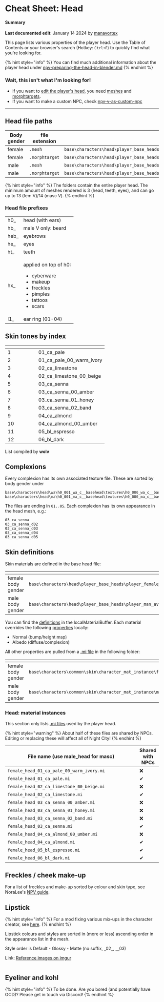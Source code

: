 # Cheat Sheet: Head

#### Summary

**Last documented edit**: January 14 2024 by [manavortex](https://app.gitbook.com/u/NfZBoxGegfUqB33J9HXuCs6PVaC3 "mention")

This page lists various properties of the player head. Use the Table of Contents or your browser's search (Hotkey: `Ctrl+F`) to quickly find what you're looking for.&#x20;

{% hint style="info" %}
You can find much additional information about the player head under [npv-preparing-the-head-in-blender.md](../../modding-guides/npcs/npv-v-as-custom-npc/npv-preparing-the-head-in-blender.md "mention")&#x20;
{% endhint %}

### Wait, this isn't what I'm looking for!

* If you want to [edit the player's head](../../modding-guides/npcs/a-new-head-for-v.md), you need [meshes](../../files-and-what-they-do/3d-objects-.mesh-files/) and [morphtargets](../../3d-modelling/morphtargets.md).&#x20;
* If you want to make a custom NPC, check [npv-v-as-custom-npc](../../modding-guides/npcs/npv-v-as-custom-npc/ "mention")

***

## Head file paths

<table data-header-hidden><thead><tr><th width="166.33333333333331">Body gender</th><th width="166">file extension</th><th>file path</th></tr></thead><tbody><tr><td>female</td><td><code>.mesh</code></td><td><code>base\characters\head\player_base_heads\player_female_average\h0_000_pwa_c__basehead\</code></td></tr><tr><td>female</td><td><code>.morphtarget</code></td><td><code>base\characters\head\player_base_heads\player_female_average</code></td></tr><tr><td>male</td><td><code>.mesh</code></td><td><code>base\characters\head\player_base_heads\player_man_average\h0_000_pwa_c__basehead\</code></td></tr><tr><td>male</td><td><code>.morphtarget</code></td><td><code>base\characters\head\player_base_heads\player_man_average</code></td></tr></tbody></table>

{% hint style="info" %}
The folders contain the entire player head. The minimum amount of meshes rendered is 3 (head, teeth, eyes), and can go up to 13 (fem V)/14 (masc V).&#x20;
{% endhint %}

### Head file prefixes

|       |                                                                                                                                         |
| ----- | --------------------------------------------------------------------------------------------------------------------------------------- |
| h0\_  | head (with ears)                                                                                                                        |
| hb\_  | male V only: beard                                                                                                                      |
| heb\_ | eyebrows                                                                                                                                |
| he\_  | eyes                                                                                                                                    |
| ht\_  | teeth                                                                                                                                   |
| hx\_  | <p>applied on top of h0: </p><ul><li>cyberware</li><li>makeup</li><li>freckles</li><li>pimples</li><li>tattoos</li><li>scars </li></ul> |
| l1\_  | ear ring (01-04)                                                                                                                        |

## Skin tones by index

<table><thead><tr><th width="85"></th><th></th></tr></thead><tbody><tr><td>1</td><td>01_ca_pale</td></tr><tr><td>2</td><td>01_ca_pale_00_warm_ivory</td></tr><tr><td>3</td><td>02_ca_limestone</td></tr><tr><td>4</td><td>02_ca_limestone_00_beige</td></tr><tr><td>5</td><td>03_ca_senna</td></tr><tr><td>6</td><td>03_ca_senna_00_amber</td></tr><tr><td>7</td><td>03_ca_senna_01_honey</td></tr><tr><td>8</td><td>03_ca_senna_02_band</td></tr><tr><td>9</td><td>04_ca_almond</td></tr><tr><td>10</td><td>04_ca_almond_00_umber</td></tr><tr><td>11</td><td>05_bl_espresso</td></tr><tr><td>12</td><td>06_bl_dark</td></tr></tbody></table>

List compiled by **wolv**

## Complexions

Every complexion has its own associated texture file. These are sorted by body gender under

```
base\characters\head\wa\h0_001_wa_c__basehead\textures\h0_000_wa_c__basehead_d0X.xbm
base\characters\head\ma\h0_001_ma_c__basehead\textures\h0_000_ma_c__basehead_d0X.xbm
```

The files are ending in `01..05`. Each complexion has its own appearance in the head mesh, e.g.:&#x20;

```
03_ca_senna
03_ca_senna_d02
03_ca_senna_d03
03_ca_senna_d04
03_ca_senna_d05
```

## Skin definitions

Skin materials are defined in the base head file:&#x20;

<table><thead><tr><th width="251"></th><th></th></tr></thead><tbody><tr><td>female body gender</td><td><code>base\characters\head\player_base_heads\player_female_average\h0_000_pwa_c__basehead\h0_000_pwa_c__basehead.mesh</code></td></tr><tr><td>male body gender</td><td><code>base\characters\head\player_base_heads\player_man_average\h0_000_pma_c__basehead\h0_000_pma_c__basehead.mesh</code></td></tr></tbody></table>

You can find the [definitions](../../files-and-what-they-do/3d-objects-.mesh-files/#step-3-material-definition) in the localMaterialBuffer. Each material overrides the following [properties](../../materials/configuring-materials/#checking-material-properties) locally:

* Normal (bump/height map)
* Albedo (diffuse/complexion)

All other properties are pulled from a [.mi file](../../files-and-what-they-do/re-using-materials-.mi.md) in the following folder:

<table><thead><tr><th width="251"></th><th></th></tr></thead><tbody><tr><td>female body gender</td><td><code>base\characters\common\skin\character_mat_instance\female\head\</code></td></tr><tr><td>male body gender</td><td><code>base\characters\common\skin\character_mat_instance\male\head\</code></td></tr></tbody></table>

### Head: material instances

This section only lists [.mi files](../../files-and-what-they-do/re-using-materials-.mi.md) used by the player head.&#x20;

{% hint style="warning" %}
About half of these files are shared by NPCs. Editing or replacing these will affect all of Night City!
{% endhint %}

<table><thead><tr><th width="550">File name (use male_head for masc)</th><th>Shared with NPCs</th></tr></thead><tbody><tr><td><code>female_head_01_ca_pale_00_warm_ivory.mi</code></td><td>❌</td></tr><tr><td><code>female_head_01_ca_pale.mi</code></td><td>✔</td></tr><tr><td><code>female_head_02_ca_limestone_00_beige.mi</code></td><td>❌</td></tr><tr><td><code>female_head_02_ca_limestone.mi</code></td><td>✔</td></tr><tr><td><code>female_head_03_ca_senna_00_amber.mi</code></td><td>❌</td></tr><tr><td><code>female_head_03_ca_senna_01_honey.mi</code></td><td>❌</td></tr><tr><td><code>female_head_03_ca_senna_02_band.mi</code></td><td>❌</td></tr><tr><td><code>female_head_03_ca_senna.mi</code></td><td>✔</td></tr><tr><td><code>female_head_04_ca_almond_00_umber.mi</code></td><td>❌</td></tr><tr><td><code>female_head_04_ca_almond.mi</code></td><td>✔</td></tr><tr><td><code>female_head_05_bl_espresso.mi</code></td><td>✔</td></tr><tr><td><code>female_head_06_bl_dark.mi</code></td><td>✔</td></tr></tbody></table>

## **Freckles / cheek make-up**

For a list of freckles and make-up sorted by colour and skin type, see NoraLee's [NPV guide](https://docs.google.com/document/d/1clFJhpi7H5jk73vUQPnjIwjkuQV6VnYkKMoXt1eYMb0/edit#bookmark=id.lau0nfbbx4id).

## Lipstick

{% hint style="info" %}
For a mod fixing various mix-ups in the character creator, see [here](https://www.nexusmods.com/cyberpunk2077/mods/6788).
{% endhint %}

Lipstick colours and styles are sorted in (more or less) ascending order in the appearance list in the mesh.&#x20;

Style order is Default - Glossy - Matte (no suffix, \_02_, \__03)

Link: [Reference images on imgur](https://imgur.com/a/NlbCHYK)

<figure><img src="https://i.imgur.com/P5NMggv.png" alt=""><figcaption></figcaption></figure>

## Eyeliner and kohl

{% hint style="info" %}
To be done. Are you bored (and potentially have OCD)? Please get in touch via Discord!
{% endhint %}

